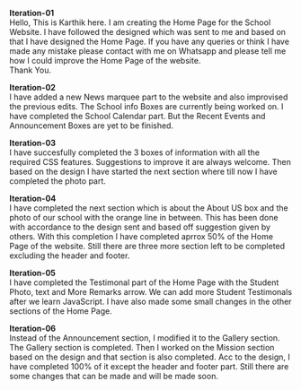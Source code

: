 <b>Iteration-01</b><br>
Hello, This is Karthik here. I am creating the Home Page for the School Website. I have followed the designed which was sent to me and based on that I have designed the Home Page. If you have any queries or think I have made any mistake please contact with me on Whatsapp and please tell me how I could improve the Home Page of the website.<br>Thank You.

<b>Iteration-02</b><br>
I have added a new News marquee part to the website and also improvised the previous edits. The School info Boxes are currently being worked on. I have completed the School Calendar part. But the Recent Events and Announcement Boxes are yet to be finished.

<b>Iteration-03</b><br>
I have succesfully completed the 3 boxes of information with all the required CSS features. Suggestions to improve it are always welcome. Then based on the design I have started the next section where till now I have completed the photo part.

<b>Iteration-04</b><br> 
I have completed the next section which is about the About US box and the photo of our school with the orange line in between. This has been done with accordance to the design sent and based off suggestion given by others. With this completion I have completed aprrox 50% of the Home Page of the website. Still there are three more section left to be completed excluding the header and footer.

<b>Iteration-05</b><br> 
I have completed the Testimonal part of the Home Page with the Student Photo, text and More Remarks arrow. We can add more Student Testimonals after we learn JavaScript. I have also made some small changes in the other sections of the Home Page.

<b>Iteration-06</b><br> 
Instead of the Announcement section, I modified it to the Gallery section. The Gallery section is completed. Then I worked on the Mission section based on the design and that section is also completed. Acc to the design, I have completed 100% of it except the header and footer part. Still there are some changes that can be made and will be made soon.